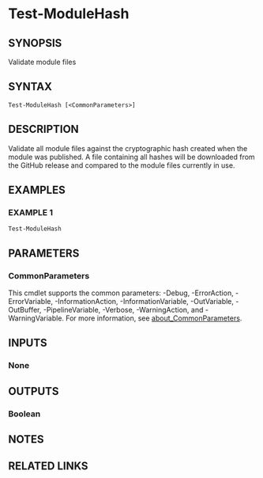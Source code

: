 # Test-ModuleHash

## SYNOPSIS
Validate module files

## SYNTAX

```
Test-ModuleHash [<CommonParameters>]
```

## DESCRIPTION
Validate all module files against the cryptographic hash created when the module was published.
A file containing all hashes will be downloaded from the GitHub release and compared to the module files currently in use.

## EXAMPLES

### EXAMPLE 1
```
Test-ModuleHash
```

## PARAMETERS

### CommonParameters
This cmdlet supports the common parameters: -Debug, -ErrorAction, -ErrorVariable, -InformationAction, -InformationVariable, -OutVariable, -OutBuffer, -PipelineVariable, -Verbose, -WarningAction, and -WarningVariable. For more information, see [about_CommonParameters](http://go.microsoft.com/fwlink/?LinkID=113216).

## INPUTS

### None
## OUTPUTS

### Boolean
## NOTES

## RELATED LINKS
